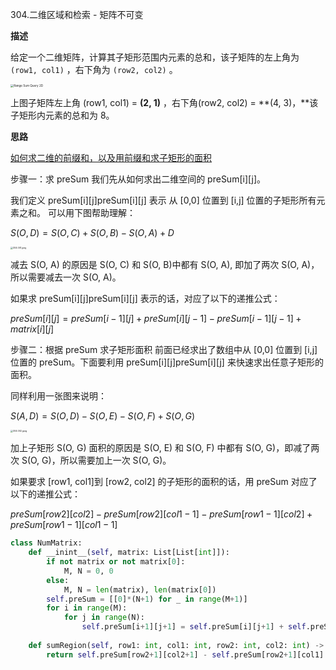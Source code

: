 304.二维区域和检索 - 矩阵不可变

**描述**

给定一个二维矩阵，计算其子矩形范围内元素的总和，该子矩阵的左上角为 `(row1, col1)` ，右下角为 `(row2, col2)` 。

<img src="https://cdn.jsdelivr.net/npm/lblbk-picgo@latest/work/20210303173815.png" alt="Range Sum Query 2D" style="zoom:33%;" />

上图子矩阵左上角 (row1, col1) = **(2, 1)** ，右下角(row2, col2) = **(4, 3)，**该子矩形内元素的总和为 8。

**思路**

[如何求二维的前缀和，以及用前缀和求子矩形的面积](https://leetcode-cn.com/problems/range-sum-query-2d-immutable/solution/ru-he-qiu-er-wei-de-qian-zhui-he-yi-ji-y-6c21/)

步骤一：求 preSum
我们先从如何求出二维空间的 preSum[i][j]。

我们定义 preSum[i][j]preSum[i][j] 表示 从 [0,0] 位置到 [i,j] 位置的子矩形所有元素之和。
可以用下图帮助理解：

$S(O, D) = S(O, C) + S(O, B) - S(O, A) + D$

<img src="https://cdn.jsdelivr.net/npm/lblbk-picgo@latest/work/20210303175753.jpeg" alt="304.001.jpeg" style="zoom: 25%;" />

减去 S(O, A) 的原因是 S(O, C) 和 S(O, B)中都有 S(O, A), 即加了两次 S(O, A)，所以需要减去一次 S(O, A)。

如果求 preSum[i][j]preSum[i][j] 表示的话，对应了以下的递推公式：

$preSum[i][j] = preSum[i - 1][j] + preSum[i][j - 1] - preSum[i - 1][j - 1] + matrix[i][j]$

步骤二：根据 preSum 求子矩形面积
前面已经求出了数组中从 [0,0] 位置到 [i,j]位置的 preSum。下面要利用 preSum[i][j]preSum[i][j] 来快速求出任意子矩形的面积。

同样利用一张图来说明：

$S(A, D) = S(O, D) - S(O, E) - S(O, F) + S(O, G)$

<img src="https://cdn.jsdelivr.net/npm/lblbk-picgo@latest/work/20210303175803.jpeg" alt="304.002.jpeg" style="zoom:25%;" />

加上子矩形 S(O, G) 面积的原因是 S(O, E) 和 S(O, F) 中都有 S(O, G)，即减了两次 S(O, G)，所以需要加上一次 S(O, G)。

如果要求 [row1, col1]到 [row2, col2] 的子矩形的面积的话，用 preSum 对应了以下的递推公式：

$preSum[row2][col2] - preSum[row2][col1 - 1] - preSum[row1 - 1][col2] + preSum[row1 - 1][col1 - 1]$

```python
class NumMatrix:
    def __inint__(self, matrix: List[List[int]]):
        if not matrix or not matrix[0]:
            M, N = 0, 0
        else:
            M, N = len(matrix), len(matrix[0])
        self.preSum = [[0]*(N+1) for _ in range(M+1)]
        for i in range(M):
            for j in range(N):
                self.preSum[i+1][j+1] = self.preSum[i][j+1] + self.preSum[i+1][j] - self.preSum[i][j] + matrix[i][j]
    
    def sumRegion(self, row1: int, col1: int, row2: int, col2: int) -> int:
        return self.preSum[row2+1][col2+1] - self.preSum[row2+1][col1] - self.preSum[row1][col2+1] + self.preSum[row1][col1]
```

#### 